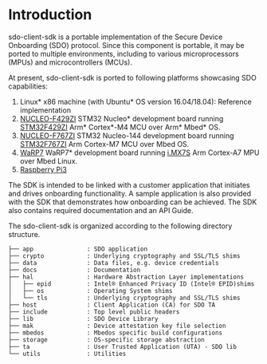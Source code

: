 ﻿# Introduction
sdo-client-sdk is a portable implementation of the Secure Device Onboarding (SDO) protocol. Since this component is portable, it may be ported to multiple environments, including to various microprocessors (MPUs) and microcontrollers (MCUs).

At present, sdo-client-sdk is ported to following platforms showcasing SDO capabilities:

1. Linux* x86 machine (with Ubuntu* OS version 16.04/18.04): Reference implementation
2. [NUCLEO-F429ZI](https://www.st.com/en/evaluation-tools/nucleo-f429zi.html) STM32 Nucleo* development board running [STM32F429ZI](https://os.mbed.com/platforms/ST-Nucleo-F429ZI/) Arm* Cortex*-M4 MCU over Arm* Mbed* OS.
3. [NUCLEO-F767ZI](https://www.st.com/en/evaluation-tools/nucleo-f767zi.html) STM32 Nucleo-144 development board running [STM32F767ZI](https://os.mbed.com/platforms/ST-Nucleo-F767ZI/) Arm Cortex-M7 MCU over Mbed OS.
4. [WaRP7]( https://www.nxp.com/files-static/nxp/brochure/WARP7-FLYER-V2.pdf) WaRP7* development board running [i.MX7S](https://www.nxp.com/products/processors-and-microcontrollers/arm-based-processors-and-mcus/i.mx-applications-processors/i.mx-7-processors/i.mx-7solo-processors-heterogeneous-processing-with-arm-cortex-a7-and-cortex-m4-cores:i.MX7S) Arm Cortex-A7 MPU over Mbed Linux.
5. [Raspberry Pi3](https://optee.readthedocs.io/building/gits/build.html#platforms-supported-by-build-git)

The SDK is intended to be linked with a customer application that initiates and drives onboarding functionality. A sample application is also provided with the SDK that demonstrates how onboarding can be achieved. The SDK also contains required documentation and an API Guide.

The sdo-client-sdk is organized according to the following directory structure.

	├── app               : SDO application
	├── crypto            : Underlying cryptography and SSL/TLS shims
	├── data              : Data files, e.g. device credentials
	├── docs              : Documentation
	├── hal               : Hardware Abstraction Layer implementations
	│   ├── epid          : Intel® Enhanced Privacy ID (Intel® EPID)shims
	│   ├── os            : Operating System shims
	│   └── tls           : Underlying cryptography and SSL/TLS shims
	├── host              : Client Application (CA) for SDO TA
	├── include           : Top level public headers
	├── lib               : SDO Device Library
	├── mak               : Device attestation key file selection
	├── mbedos            : Mbedos specific build configurations
	├── storage           : OS-specific storage abstraction
	├── ta                : User Trusted Application (UTA) - SDO lib
	└── utils             : Utilities

